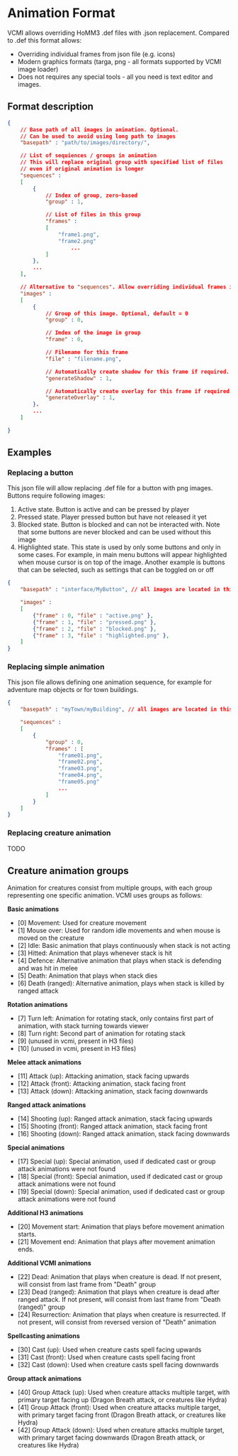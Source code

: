 # Animation Format

VCMI allows overriding HoMM3 .def files with .json replacement. Compared to .def this format allows:

- Overriding individual frames from json file (e.g. icons)
- Modern graphics formats (targa, png - all formats supported by VCMI image loader)
- Does not requires any special tools - all you need is text editor and images.

## Format description

```json
{
    // Base path of all images in animation. Optional.
    // Can be used to avoid using long path to images 
    "basepath" : "path/to/images/directory/",

    // List of sequiences / groups in animation
    // This will replace original group with specified list of files
    // even if original animation is longer
    "sequences" :
    [
        {
            // Index of group, zero-based
            "group" : 1,

            // List of files in this group
            "frames" :
            [
                "frame1.png",
                "frame2.png"
                    ...
            ]
        },
        ...
    ],

    // Alternative to "sequences". Allow overriding individual frames in file. Generally should not be used in the same time as "sequences"
    "images" :
    [
        {
            // Group of this image. Optional, default = 0
            "group" : 0,

            // Imdex of the image in group
            "frame" : 0,

            // Filename for this frame
            "file" : "filename.png",

            // Automatically create shadow for this frame if required. Optional, 0 = None, 1 = Normal Shadow, 2 = Sheared Shadow (e.g. for adventure map)
            "generateShadow" : 1,

            // Automatically create overlay for this frame if required. Optional, 0 = None, 1 = Outline
            "generateOverlay" : 1,
        }.
        ...
    ]

}
```

## Examples

### Replacing a button

This json file will allow replacing .def file for a button with png images. Buttons require following images:

1. Active state. Button is active and can be pressed by player
2. Pressed state. Player pressed button but have not released it yet
3. Blocked state. Button is blocked and can not be interacted with. Note that some buttons are never blocked and can be used without this image
4. Highlighted state. This state is used by only some buttons and only in some cases. For example, in main menu buttons will appear highlighted when mouse cursor is on top of the image. Another example is buttons that can be selected, such as settings that can be toggled on or off

```json
{
	"basepath" : "interface/MyButton", // all images are located in this directory

	"images" :
	[
		{"frame" : 0, "file" : "active.png" },
		{"frame" : 1, "file" : "pressed.png" },
		{"frame" : 2, "file" : "blocked.png" },
		{"frame" : 3, "file" : "highlighted.png" },
	]
}
```

### Replacing simple animation

This json file allows defining one animation sequence, for example for adventure map objects or for town buildings.

```json
{
	"basepath" : "myTown/myBuilding", // all images are located in this directory

	"sequences" :
	[
		{
			"group" : 0,
			"frames" : [
				"frame01.png",
				"frame02.png",
				"frame03.png",
				"frame04.png",
				"frame05.png"
				...
			]
		}
	]
}
```

### Replacing creature animation

TODO

## Creature animation groups

Animation for creatures consist from multiple groups, with each group
representing one specific animation. VCMI uses groups as follows:

**Basic animations**

- [0] Movement: Used for creature movement
- [1] Mouse over: Used for random idle movements and when mouse is moved on the creature
- [2] Idle: Basic animation that plays continuously when stack is not acting
- [3] Hitted: Animation that plays whenever stack is hit
- [4] Defence: Alternative animation that plays when stack is defending and was hit in melee
- [5] Death: Animation that plays when stack dies
- [6] Death (ranged): Alternative animation, plays when stack is killed by ranged attack

**Rotation animations**

- [7] Turn left: Animation for rotating stack, only contains first part of animation, with stack turning towards viewer
- [8] Turn right: Second part of animation for rotating stack
- [9] (unused in vcmi, present in H3 files)
- [10] (unused in vcmi, present in H3 files)

**Melee attack animations**

- [11] Attack (up): Attacking animation, stack facing upwards
- [12] Attack (front): Attacking animation, stack facing front
- [13] Attack (down): Attacking animation, stack facing downwards

**Ranged attack animations**

- [14] Shooting (up): Ranged attack animation, stack facing upwards
- [15] Shooting (front): Ranged attack animation, stack facing front
- [16] Shooting (down): Ranged attack animation, stack facing downwards

**Special animations**

- [17] Special (up): Special animation, used if dedicated cast or group attack animations were not found
- [18] Special (front): Special animation, used if dedicated cast or group attack animations were not found
- [19] Special (down): Special animation, used if dedicated cast or group attack animations were not found

**Additional H3 animations**

- [20] Movement start: Animation that plays before movement animation starts.
- [21] Movement end: Animation that plays after movement animation ends.

**Additional VCMI animations**

- [22] Dead: Animation that plays when creature is dead. If not present, will consist from last frame from "Death" group
- [23] Dead (ranged): Animation that plays when creature is dead after ranged attack. If not present, will consist from last frame from "Death (ranged)" group
- [24] Resurrection: Animation that plays when creature is resurrected. If not present, will consist from reversed version of "Death" animation

**Spellcasting animations**

- [30] Cast (up): Used when creature casts spell facing upwards
- [31] Cast (front): Used when creature casts spell facing front
- [32] Cast (down): Used when creature casts spell facing downwards

**Group attack animations**

- [40] Group Attack (up): Used when creature attacks multiple target, with primary target facing up (Dragon Breath attack, or creatures like Hydra)
- [41]  Group Attack (front): Used when creature attacks multiple target, with primary target facing front (Dragon Breath attack, or creatures like Hydra)
- [42] Group Attack (down): Used when creature attacks multiple target, with primary target facing downwards (Dragon Breath attack, or creatures like Hydra)
